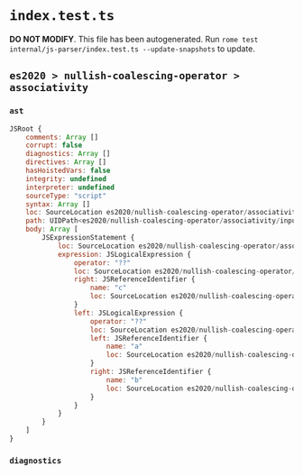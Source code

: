 # `index.test.ts`

**DO NOT MODIFY**. This file has been autogenerated. Run `rome test internal/js-parser/index.test.ts --update-snapshots` to update.

## `es2020 > nullish-coalescing-operator > associativity`

### `ast`

```javascript
JSRoot {
	comments: Array []
	corrupt: false
	diagnostics: Array []
	directives: Array []
	hasHoistedVars: false
	integrity: undefined
	interpreter: undefined
	sourceType: "script"
	syntax: Array []
	loc: SourceLocation es2020/nullish-coalescing-operator/associativity/input.js 1:0-2:0
	path: UIDPath<es2020/nullish-coalescing-operator/associativity/input.js>
	body: Array [
		JSExpressionStatement {
			loc: SourceLocation es2020/nullish-coalescing-operator/associativity/input.js 1:0-1:12
			expression: JSLogicalExpression {
				operator: "??"
				loc: SourceLocation es2020/nullish-coalescing-operator/associativity/input.js 1:0-1:11
				right: JSReferenceIdentifier {
					name: "c"
					loc: SourceLocation es2020/nullish-coalescing-operator/associativity/input.js 1:10-1:11 (c)
				}
				left: JSLogicalExpression {
					operator: "??"
					loc: SourceLocation es2020/nullish-coalescing-operator/associativity/input.js 1:0-1:6
					left: JSReferenceIdentifier {
						name: "a"
						loc: SourceLocation es2020/nullish-coalescing-operator/associativity/input.js 1:0-1:1 (a)
					}
					right: JSReferenceIdentifier {
						name: "b"
						loc: SourceLocation es2020/nullish-coalescing-operator/associativity/input.js 1:5-1:6 (b)
					}
				}
			}
		}
	]
}
```

### `diagnostics`

```

```
